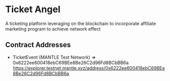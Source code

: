 # Ticket Angel
A ticketing platform leveraging on the blockchain to incorporate affiliate marketing program to achieve network effect

## Contract Addresses
- TicketEvent (MANTLE Test Network) => 0x6222ee600418ebC69BEe8Be26C2d96Fd8BCbBB6a
https://explorer.testnet.mantle.xyz/address/0x6222ee600418ebC69BEe8Be26C2d96Fd8BCbBB6a